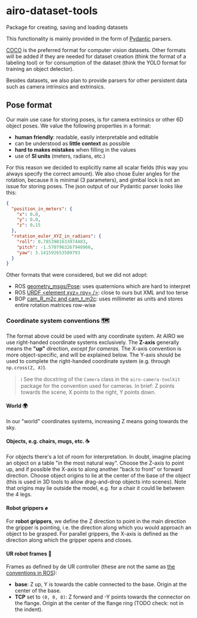 # airo-dataset-tools

Package for creating, saving and loading datasets

This functionality is mainly provided in the form of [Pydantic](https://docs.pydantic.dev/) parsers.

[COCO](https://cocodataset.org/#format-data) is the preferred format for computer vision datasets. Other formats will be added if they are needed for dataset creation (think the format of a labeling tool) or for consumption of the dataset (think the YOLO format for training an object detector).

Besides datasets, we also plan to provide parsers for other persistent data such as camera intrinsics and extrinsics.

## Pose format

Our main use case for storing poses, is for camera extrinsics or other 6D object poses.
We value the following properties in a format:

- **human friendly**: readable, easily interpretable and editable
- can be understood as **little context** as possible
- **hard to makes mistakes** when filling in the values
- use of **SI units** (meters, radians, etc.)

For this reason we decided to explicitly name all scalar fields (this way you always specify the correct amount).
We also chose Euler angles for the rotation, because it is minimal (3 parameters), and gimbal lock is not an issue for storing poses.
The json output of our Pydantic parser looks like this:

```json
{
  "position_in_meters": {
    "x": 0.0,
    "y": 0.0,
    "z": 0.15
  },
  "rotation_euler_XYZ_in_radians": {
    "roll": 0.7853981633974483,
    "pitch": -1.5707963267948966,
    "yaw": 3.141592653589793
  }
}
```

Other formats that were considered, but we did not adopt:

- ROS [geometry_msgs/Pose](https://docs.ros2.org/latest/api/geometry_msgs/index-msg.html):
  uses quaternions which are hard to interpret
- ROS [URDF <element xyz= rpy= />](http://wiki.ros.org/urdf/XML/link):
  close to ours but XML and too terse
- BOP [cam_R_m2c and cam_t_m2c](https://github.com/thodan/bop_toolkit/blob/master/docs/bop_datasets_format.md#ground-truth-annotations):
  uses millimeter as units and stores entire rotation matrices row-wise

### Coordinate system conventions :world_map:

The format above could be used with any coordinate system.
At AIRO we use right-handed coordinate systems exclusively.
The **Z-axis** generally means the **"up"** direction, _except for cameras._
The X-axis convention is more object-specific, and will be explained below.
The Y-axis should be used to complete the right-handed coordinate system (e.g. through `np.cross(Z, X)`).

> :information_source: See the docstring of the `Camera` class in the `airo-camera-toolkit` package for the convention used for cameras.
> In brief: Z points towards the scene, X points to the right, Y points down.

#### World :earth_africa:

In our "world" coordinates systems, increasing Z means going towards the sky.

#### Objects, e.g. chairs, mugs, etc. :coffee:

For objects there's a lot of room for interpretation.
In doubt, imagine placing an object on a table "in the most natural way".
Choose the Z-axis to point up, and if possible the X-axis to along another "back to front" or forward direction.
Choose object origins to lie at the center of the base of the object (this is used in 3D tools to allow drag-and-drop objects into scenes).
Note that origins may lie outside the model, e.g. for a chair it could lie between the 4 legs.

#### Robot grippers :fist:

For **robot grippers**, we define the Z direction to point in the main direction the gripper is pointing, i.e. the direction along which you would approach an object to be grasped.
For parallel grippers, the X-axis is defined as the direction along which the gripper opens and closes.

#### UR robot frames :robot:

Frames as defined by de UR controller (these are not the same as [the conventions in ROS](https://gavanderhoorn.github.io/rep/rep-0199.html)):

- **base**: Z up, Y is towards the cable connected to the base. Origin at the center of the base.
- **TCP** set to `(0, 0, 0)`: Z forward and -Y points towards the connector on the flange. Origin at the center of the flange ring (TODO check: not in the indent).
